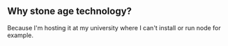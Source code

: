 ## Why stone age technology?

Because I'm hosting it at my university where I can't install or run node for example.
